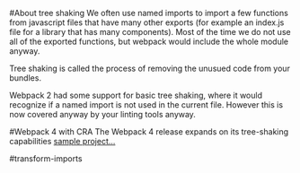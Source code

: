 

#About tree shaking
We often use named imports to import a few functions from javascript files that have many other exports (for example an index.js file for a library that has many components).
 Most of the time we do not use all of the exported functions, but webpack would include the whole module anyway.

Tree shaking is called the process of removing the unusued code from your bundles.

Webpack 2 had some support for basic tree shaking, where it would recognize if a named import is not used in the current file. However this is now covered anyway by your linting tools anyway.


#Webpack 4 with CRA
The Webpack 4 release expands on its tree-shaking capabilities
[sample project...](./webpack-4/README.md)

#transform-imports
